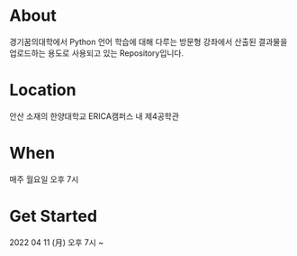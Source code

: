 # About
경기꿈의대학에서 Python 언어 학습에 대해 다루는 방문형 강좌에서 산출된 결과물을 업로드하는 용도로 사용되고 있는 Repository입니다.

# Location
안산 소재의 한양대학교 ERICA캠퍼스 내 제4공학관

# When
매주 월요일 오후 7시

# Get Started
2022 04 11 (月) 오후 7시 ~
